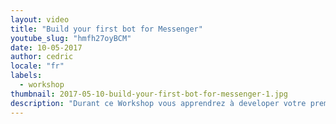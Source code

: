 ```yaml
---
layout: video
title: "Build your first bot for Messenger"
youtube_slug: "hmfh27oyBCM"
date: 10-05-2017
author: cedric
locale: "fr"
labels:
  - workshop
thumbnail: 2017-05-10-build-your-first-bot-for-messenger-1.jpg
description: "Durant ce Workshop vous apprendrez à developer votre premier bot messenger en utilisant NodeJS et l'API de Twitter en compagnie de Willem Browne, Founder de EpicBots, Pierre-Edouard Lieb, Partnerships Manager chez Recast.Ai et Florian Barbato, développeur chez Hellocasa."
---
```

